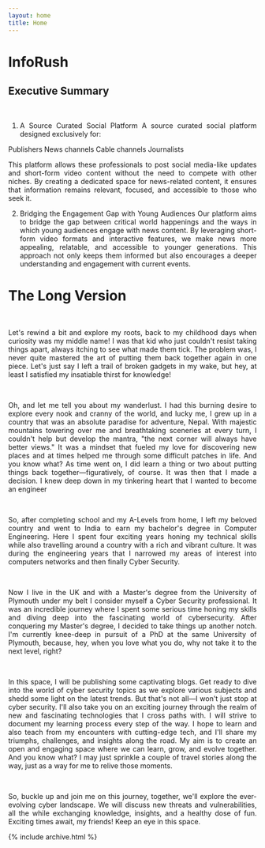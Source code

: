 ```yaml
---
layout: home
title: Home
---
```


# InfoRush

## Executive Summary
<br>
<div align = "justify">
  
1. A Source Curated Social Platform
A source curated social platform designed exclusively for:

Publishers
News channels
Cable channels
Journalists

This platform allows these professionals to post social media-like updates and short-form video content without the need to compete with other niches. By creating a dedicated space for news-related content, it ensures that information remains relevant, focused, and accessible to those who seek it.

2. Bridging the Engagement Gap with Young Audiences
Our platform aims to bridge the gap between critical world happenings and the ways in which young audiences engage with news content. By leveraging short-form video formats and interactive features, we make news more appealing, relatable, and accessible to younger generations. This approach not only keeps them informed but also encourages a deeper understanding and engagement with current events.






</div>

# The Long Version

<br>
<div align = "justify"> 

Let's rewind a bit and explore my roots, back to my childhood days when curiosity was my middle name! I was that kid who just couldn't resist taking things apart, always itching to see what made them tick. The problem was, I never quite mastered the art of putting them back together again in one piece. Let's just say I left a trail of broken gadgets in my wake, but hey, at least I satisfied my insatiable thirst for knowledge! 

</div>
<br>
<div align = "justify"> 


Oh, and let me tell you about my wanderlust. I had this burning desire to explore every nook and cranny of the world, and lucky me, I grew up in a country that was an absolute paradise for adventure, Nepal. With majestic mountains towering over me and breathtaking sceneries at every turn, I couldn't help but develop the mantra, "the next corner will always have better views." It was a mindset that fueled my love for discovering new places and at times helped me through some difficult patches in life. And you know what? As time went on, I did learn a thing or two about putting things back together—figuratively, of course. It was then that I made a decision. I knew deep down in my tinkering heart that I wanted to become an engineer 

</div>
<br>
<div align = "justify">
  
So, after completing school and my A-Levels from home, I left my beloved country and went to India to earn my bachelor's degree in Computer Engineering. Here I spent four exciting years honing my technical skills while also travelling around a country with a rich and vibrant culture. It was during the engineering years that I narrowed my areas of interest into computers networks and then finally Cyber Security.


</div>
<br>
<div align = "justify"> 

Now I live in the UK and with a Master's degree from the University of Plymouth under my belt I consider myself a Cyber Security professional. It was an incredible journey where I spent some serious time honing my skills and diving deep into the fascinating world of cybersecurity. After conquering my Master's degree, I decided to take things up another notch. I'm currently knee-deep in pursuit of a PhD at the same University of Plymouth, because, hey, when you love what you do, why not take it to the next level, right?


</div>
<br>
<div align = "justify"> 

In this space, I will be publishing some captivating blogs. Get ready to dive into the world of cyber security topics as we explore various subjects and shedd some light on the latest trends. But that's not all—I won't just stop at cyber security. I'll also take you on an exciting journey through the realm of new and fascinating technologies that I cross paths with. I will strive to document my learning process every step of the way. I hope to learn and also teach from my encounters with cutting-edge tech, and I'll share my triumphs, challenges, and insights along the road. My aim is to create an open and engaging space where we can learn, grow, and evolve together. And you know what? I may just sprinkle a couple of travel stories along the way, just as a way for me to relive those moments. 

</div>
<br>
<div align = "justify"> 

So, buckle up and join me on this journey, together, we'll explore the ever-evolving cyber landscape. We will discuss new threats and vulnerabilities, all the while exchanging knowledge, insights, and a healthy dose of fun. Exciting times await, my friends! Keep an eye in this space.


</div>



{% include archive.html %}
